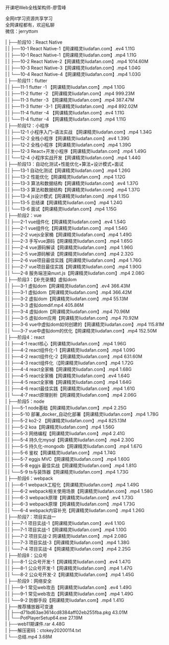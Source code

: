 开课吧Web全栈架构师-廖雪峰

全网it学习资源共享学习<br>全网课程都有，欢迎私聊<br>微信：jerryttom<br>

| ├──阶段10：React Native<br> | | ├──10-1 React Native-1【网课精灵liudafan.com】.ev4 1.11G<br> | | ├──10-1 React Native-1【网课精灵liudafan.com】.mp4 1.11G<br> | | ├──10-2 React Native-2【网课精灵liudafan.com】.mp4 1014.60M<br> | | ├──10-3 React Native-3【网课精灵liudafan.com】.mp4 1.04G<br> | | └──10-4 React Native-4【网课精灵liudafan.com】.mp4 1.03G<br> | ├──阶段11：flutter<br> | | ├──11-1 flutter -1 【网课精灵liudafan.com】.mp4 1.10G<br> | | ├──11-2 flutter -2 【网课精灵liudafan.com】.mp4 999.23M<br> | | ├──11-3 flutter -3 【网课精灵liudafan.com】.mp4 387.47M<br> | | ├──11-3 flutter -3-1【网课精灵liudafan.com】.mp4 892.02M<br> | | ├──11-4 flutter -4 【网课精灵liudafan.com】.ev4 1.11G<br> | | └──11-4 flutter -4 【网课精灵liudafan.com】.mp4 1.11G<br> | ├──阶段12：小程序<br> | | ├──12-1 小程序入门–语法实战 【网课精灵liudafan.com】.mp4 1.34G<br> | | ├──12-2 全栈小程序【网课精灵liudafan.com】.ev4 1.39G<br> | | ├──12-2 全栈小程序【网课精灵liudafan.com】.mp4 1.39G<br> | | ├──12-3 React+开发小程序【网课精灵liudafan.com】.mp4 1.49G<br> | | └──12-4 小程序实战开发【网课精灵liudafan.com】.mp4 1.44G<br> | ├──阶段13：自动化测试+性能优化+算法+设计模式+面试<br> | | ├──13-1 自动化测试【网课精灵liudafan.com】.mp4 1.26G<br> | | ├──13-2 性能优化【网课精灵liudafan.com】.mp4 1.12G<br> | | ├──13-3 算法和数据结构【网课精灵liudafan.com】.ev4 1.37G<br> | | ├──13-3 算法和数据结构【网课精灵liudafan.com】.mp4 1.37G<br> | | ├──13-4 js设计模式【网课精灵liudafan.com】.mp4 1.15G<br> | | ├──13-5 总结课【网课精灵liudafan.com】.mp4 1.24G<br> | | └──13-6 面试【网课精灵liudafan.com】.mp4 1.15G<br> | ├──阶段2：vue<br> | | ├──2-1 vue组件化【网课精灵liudafan.com】.ev4 1.54G<br> | | ├──2-1 vue组件化【网课精灵liudafan.com】.mp4 1.54G<br> | | ├──2-2 vuejs全家桶【网课精灵liudafan.com】.mp4 1.49G<br> | | ├──2-3 手写vue源码【网课精灵liudafan.com】.mp4 1.65G<br> | | ├──2-4 vue源码解读【网课精灵liudafan.com】.mp4 1.96G<br> | | ├──2-5 vue源码解读【网课精灵liudafan.com】.mp4 2.32G<br> | | ├──2-6 vue项目最佳实践【网课精灵liudafan.com】.mp4 1.76G<br> | | ├──2-7 vue项目最佳实践【网课精灵liudafan.com】.mp4 1.90G<br> | | └──2-8 服务端渲染nuxt.js【网课精灵liudafan.com】.mp4 2.08G<br> | ├──阶段3：【补充录播】虚拟dom<br> | | ├──3-1 虚拟dom【网课精灵liudafan.com】.ev4 366.43M<br> | | ├──3-1 虚拟dom【网课精灵liudafan.com】.mp4 366.42M<br> | | ├──3-2 虚拟dom【网课精灵liudafan.com】.mp4 55.13M<br> | | ├──3-3 虚拟domdif.mp4 405.86M<br> | | ├──3-4 虚拟dom【网课精灵liudafan.com】.mp4 70.96M<br> | | ├──3-5 虚拟dom应用【网课精灵liudafan.com】.mp4 70.92M<br> | | ├──3-6 vue中虚拟dom如何创建的【网课精灵liudafan.com】.mp4 115.81M<br> | | └──3-7 vue中虚拟dom的优化【网课精灵liudafan.com】.mp4 152.50M<br> | ├──阶段4：react<br> | | ├──4-1 react核心【网课精灵liudafan.com】.mp4 1.96G<br> | | ├──4-2 react组件化-1【网课精灵liudafan.com】.mp4 1.09G<br> | | ├──4-2 react组件化-2【网课精灵liudafan.com】.mp4 631.60M<br> | | ├──4-3 react组件化（【网课精灵liudafan.com】.mp4 1.72G<br> | | ├──4-4 react全家桶【网课精灵liudafan.com】.mp4 1.68G<br> | | ├──4-5 react全家桶【网课精灵liudafan.com】.ev4 1.64G<br> | | ├──4-5 react全家桶【网课精灵liudafan.com】.mp4 1.64G<br> | | ├──4-6 react最佳实践【网课精灵liudafan.com】.mp4 1.61G<br> | | └──4-7 react原理剖析【网课精灵liudafan.com】.mp4 2.06G<br> | ├──阶段5：node<br> | | ├──5-1 node基础【网课精灵liudafan.com】.mp4 2.25G<br> | | ├──5-10 部署_docker_自动化部署【网课精灵liudafan.com】.mp4 1.78G<br> | | ├──5-2 ko2-2 【网课精灵liudafan.com】.mp4 825.13M<br> | | ├──5-2 koa【网课精灵liudafan.com】.mp4 1.56G<br> | | ├──5-3 网络编程【网课精灵liudafan.com】.mp4 2.41G<br> | | ├──5-4 持久化mysql【网课精灵liudafan.com】.mp4 2.30G<br> | | ├──5-5 持久化-mongodb【网课精灵liudafan.com】.mp4 1.67G<br> | | ├──5-6 鉴权【网课精灵liudafan.com】.mp4 1.74G<br> | | ├──5-7 eggjs MVC【网课精灵liudafan.com】.mp4 1.60G<br> | | ├──5-8 eggjs 最佳实战【网课精灵liudafan.com】.mp4 1.81G<br> | | └──5-9 ts与装饰器【网课精灵liudafan.com】.mp4 1.73G<br> | ├──阶段6：webpack<br> | | ├──6-1 webpack工程化【网课精灵liudafan.com】.mp4 1.49G<br> | | ├──6-2 webpack相关使用场景【网课精灵liudafan.com】.mp4 1.58G<br> | | ├──6-3 webpack原理【网课精灵liudafan.com】.ev4 1.73G<br> | | ├──6-3 webpack原理【网课精灵liudafan.com】.mp4 1.73G<br> | | └──6-4 webpack内容补充【网课精灵liudafan.com】.mp4 1.26G<br> | ├──阶段7：项目实战一<br> | | ├──7-1 项目实战-1【网课精灵liudafan.com】.ev4 1.10G<br> | | ├──7-1 项目实战-1【网课精灵liudafan.com】.mp4 1.10G<br> | | ├──7-2 项目实战-2 网课精灵liudafan.com】.mp4 2.08G<br> | | ├──7-3 项目实战-3【网课精灵liudafan.com】.mp4 1.38G<br> | | └──7-4 项目实战-4【网课精灵liudafan.com】.mp4 2.25G<br> | ├──阶段8：公众号<br> | | ├──8-1 公众号开发-1【网课精灵liudafan.com】.ev4 1.47G<br> | | ├──8-1 公众号开发-1【网课精灵liudafan.com】.mp4 1.47G<br> | | └──8-2 公众号开发-2【网课精灵liudafan.com】.mp4 1.45G<br> | ├──阶段9：网络安全<br> | | ├──9-1 常见web攻击【网课精灵liudafan.com】.ev4 1.49G<br> | | ├──9-1 常见web攻击【网课精灵liudafan.com】.mp4 1.49G<br> | | └──9-2 防御手段【网课精灵liudafan.com】.mp4 1.41G<br> | ├──推荐播放器可变速<br> | | ├──d71bd63ae3614cd8384aff02eb255fba.pkg 43.01M<br> | | └──PotPlayerSetup64.exe 27.19M<br> | ├──web11期课件.rar 4.48G<br> | ├──解压密码：ctokey20200114.txt<br> | └──总结.mp4 3.68M